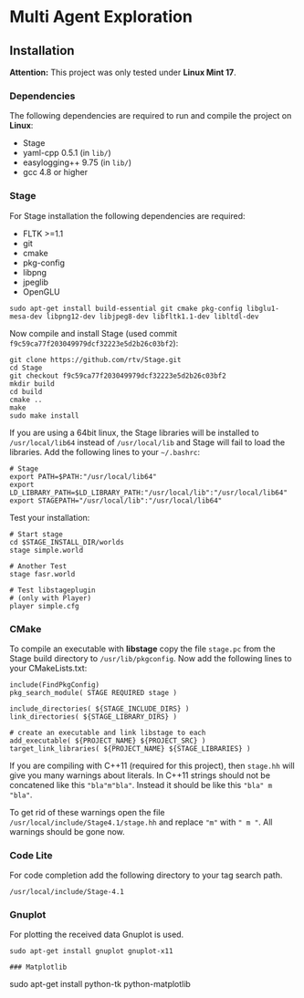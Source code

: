# Multi Agent Exploration

## Installation

__Attention:__ This project was only tested under __Linux Mint 17__.

### Dependencies

The following dependencies are required to run and compile the project on __Linux__:

* Stage
* yaml-cpp 0.5.1 (in ```lib/```)
* easylogging++ 9.75 (in ```lib/```)
* gcc 4.8 or higher

### Stage

For Stage installation the following dependencies are required:

* FLTK >=1.1
* git
* cmake
* pkg-config
* libpng
* jpeglib
* OpenGLU 

```
sudo apt-get install build-essential git cmake pkg-config libglu1-mesa-dev libpng12-dev libjpeg8-dev libfltk1.1-dev libltdl-dev
```

Now compile and install Stage (used commit ```f9c59ca77f203049979dcf32223e5d2b26c03bf2```):

```
git clone https://github.com/rtv/Stage.git
cd Stage
git checkout f9c59ca77f203049979dcf32223e5d2b26c03bf2
mkdir build
cd build
cmake ..
make
sudo make install
```

If you are using a 64bit linux, the Stage libraries will be installed to ```/usr/local/lib64```
instead of ```/usr/local/lib``` and Stage will fail to load the libraries. Add the following lines
to your ```~/.bashrc```:

```
# Stage
export PATH=$PATH:"/usr/local/lib64"
export LD_LIBRARY_PATH=$LD_LIBRARY_PATH:"/usr/local/lib":"/usr/local/lib64"
export STAGEPATH="/usr/local/lib":"/usr/local/lib64"
```

Test your installation:

```
# Start stage
cd $STAGE_INSTALL_DIR/worlds
stage simple.world

# Another Test
stage fasr.world

# Test libstageplugin
# (only with Player)
player simple.cfg
```

### CMake

To compile an executable with __libstage__ copy the file ```stage.pc``` from the
Stage build directory to ```/usr/lib/pkgconfig```. Now add the following lines
to your CMakeLists.txt:

```
include(FindPkgConfig)
pkg_search_module( STAGE REQUIRED stage )

include_directories( ${STAGE_INCLUDE_DIRS} )
link_directories( ${STAGE_LIBRARY_DIRS} )

# create an executable and link libstage to each
add_executable( ${PROJECT_NAME} ${PROJECT_SRC} )
target_link_libraries( ${PROJECT_NAME} ${STAGE_LIBRARIES} )
```

If you are compiling with C++11 (required for this project), then ```stage.hh```
will give you many warnings about literals. In C++11 strings should not be
concatened like this ```"bla"m"bla"```. Instead it should be like this
```"bla" m "bla"```.

To get rid of these warnings open the file ```/usr/local/include/Stage4.1/stage.hh```
and replace ```"m"``` with ```" m "```. All warnings should be gone now.

### Code Lite

For code completion add the following directory to your tag search path.

```
/usr/local/include/Stage-4.1
```

### Gnuplot

For plotting the received data Gnuplot is used.

```
sudo apt-get install gnuplot gnuplot-x11

### Matplotlib

```
sudo apt-get install python-tk python-matplotlib
```
